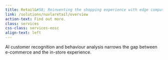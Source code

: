 ```yaml
---
title: Retail&#58; Reinventing the shopping experience with edge computing analytics
link: /solutions/nuvlaretail/overview
action-text: Find out more.
class: services
css-class: services-eosc
align-text: left
---
```


<p class="fw100">AI customer recognition and behaviour analysis narrows the gap between e-commerce and the in-store experience.</p>
